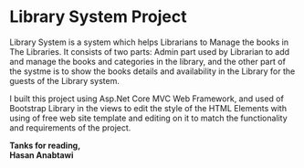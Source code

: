 # Library System Project

 Library System is a system which helps Librarians to Manage the books in The Libraries. It consists of two parts: Admin part used by 
 Librarian to add and manage the books and categories in the library, and the other part of the systme is to show the books details and availability in the Library for the guests of the Library system.

I built this project using Asp.Net Core MVC Web Framework, and used of Bootstrap Library in the views to edit the style of the HTML Elements with using of free web site template and editing on it to match the functionality and requirements of the project.

__Tanks for reading,__   
  __Hasan Anabtawi__





